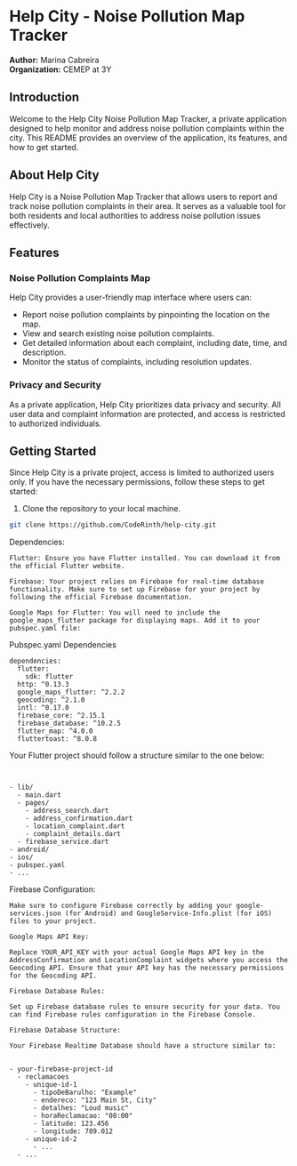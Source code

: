 # Help City - Noise Pollution Map Tracker

**Author:** Marina Cabreira  
**Organization:** CEMEP at 3Y

## Introduction

Welcome to the Help City Noise Pollution Map Tracker, a private application designed to help monitor and address noise pollution complaints within the city. This README provides an overview of the application, its features, and how to get started.

## About Help City

Help City is a Noise Pollution Map Tracker that allows users to report and track noise pollution complaints in their area. It serves as a valuable tool for both residents and local authorities to address noise pollution issues effectively.

## Features

### Noise Pollution Complaints Map

Help City provides a user-friendly map interface where users can:

- Report noise pollution complaints by pinpointing the location on the map.
- View and search existing noise pollution complaints.
- Get detailed information about each complaint, including date, time, and description.
- Monitor the status of complaints, including resolution updates.

### Privacy and Security

As a private application, Help City prioritizes data privacy and security. All user data and complaint information are protected, and access is restricted to authorized individuals.

## Getting Started

Since Help City is a private project, access is limited to authorized users only. If you have the necessary permissions, follow these steps to get started:

1. Clone the repository to your local machine.

```bash
git clone https://github.com/CodeRinth/help-city.git
```


Dependencies:
```
Flutter: Ensure you have Flutter installed. You can download it from the official Flutter website.

Firebase: Your project relies on Firebase for real-time database functionality. Make sure to set up Firebase for your project by following the official Firebase documentation.

Google Maps for Flutter: You will need to include the google_maps_flutter package for displaying maps. Add it to your pubspec.yaml file:
```

Pubspec.yaml Dependencies

```
dependencies:
  flutter:
    sdk: flutter
  http: ^0.13.3
  google_maps_flutter: ^2.2.2
  geocoding: ^2.1.0
  intl: ^0.17.0
  firebase_core: ^2.15.1
  firebase_database: ^10.2.5
  flutter_map: ^4.0.0
  fluttertoast: ^8.0.8
```

Your Flutter project should follow a structure similar to the one below:
```


- lib/
  - main.dart
  - pages/
    - address_search.dart
    - address_confirmation.dart
    - location_complaint.dart
    - complaint_details.dart
  - firebase_service.dart
- android/
- ios/
- pubspec.yaml
- ...
```

Firebase Configuration:
```
Make sure to configure Firebase correctly by adding your google-services.json (for Android) and GoogleService-Info.plist (for iOS) files to your project.

Google Maps API Key:

Replace YOUR_API_KEY with your actual Google Maps API key in the AddressConfirmation and LocationComplaint widgets where you access the Geocoding API. Ensure that your API key has the necessary permissions for the Geocoding API.

Firebase Database Rules:

Set up Firebase database rules to ensure security for your data. You can find Firebase rules configuration in the Firebase Console.

Firebase Database Structure:

Your Firebase Realtime Database should have a structure similar to:


- your-firebase-project-id
  - reclamacoes
    - unique-id-1
      - tipoDeBarulho: "Example"
      - endereco: "123 Main St, City"
      - detalhes: "Loud music"
      - horaReclamacao: "08:00"
      - latitude: 123.456
      - longitude: 789.012
    - unique-id-2
      - ...
  - ...
```
